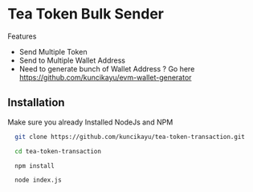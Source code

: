 
# Tea Token Bulk Sender

Features
- Send Multiple Token
- Send to Multiple Wallet Address
- Need to generate bunch of Wallet Address ? Go here https://github.com/kuncikayu/evm-wallet-generator
## Installation

Make sure you already Installed NodeJs and NPM

```bash
  git clone https://github.com/kuncikayu/tea-token-transaction.git
```
```bash
  cd tea-token-transaction
```
```bash
  npm install
```
```bash
  node index.js
```
    
